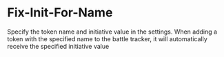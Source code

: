 ﻿# Fix-Init-For-Name

Specify the token name and initiative value in the settings. When adding a token with the specified name to the battle tracker, it will automatically receive the specified initiative value
